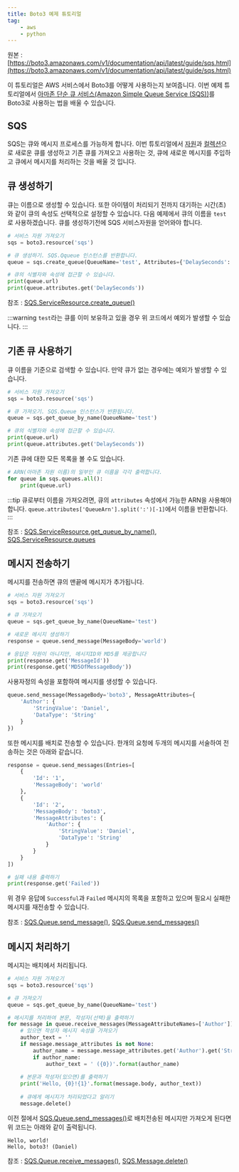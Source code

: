 ```yaml
---
title: Boto3 예제 튜토리얼
tag:
    - aws
    - python
---
```


원본 : [https://boto3.amazonaws.com/v1/documentation/api/latest/guide/sqs.html](https://boto3.amazonaws.com/v1/documentation/api/latest/guide/sqs.html)

이 튜토리얼은 AWS 서비스에서 Boto3를 어떻게 사용하는지 보여줍니다.
이번 예제 튜토리얼에서 [아마존 단순 큐 서비스(Amazon Simple Queue Service (SQS))](http://aws.amazon.com/documentation/sqs/)를 Boto3로 사용하는 법을 배울 수 있습니다.

## SQS

SQS는 큐와 메시지 프로세스를 가능하게 합니다.
이번 튜토리얼에서 [자원](https://boto3.amazonaws.com/v1/documentation/api/latest/guide/resources.html#guide-resources)과 [컬렉션](https://boto3.amazonaws.com/v1/documentation/api/latest/guide/collections.html#guide-collections)으로 새로운 큐를 생성하고 기존 큐를 가져오고 사용하는 것, 큐에 새로운 메시지를 주입하고 큐에서 메시지를 처리하는 것을 배울 것 입니다.

## 큐 생성하기

큐는 이름으로 생성할 수 있습니다.
또한 아이템이 처리되기 전까지 대기하는 시간(초)와 같이 큐의 속성도 선택적으로 설정할 수 있습니다.
다음 예제에서 큐의 이름을 `test`로 사용하겠습니다.
큐를 생성하기전에 SQS 서비스자원을 얻어와야 합니다.

```python
# 서비스 자원 가져오기
sqs = boto3.resource('sqs')

# 큐 생성하기. SQS.Qqueue 인스턴스를 반환합니다.
queue = sqs.create_queue(QueueName='test', Attributes={'DelaySeconds': '5'})

# 큐의 식별자와 속성에 접근할 수 있습니다.
print(queue.url)
print(queue.attributes.get('DelaySeconds'))
```

참조 : [SQS.ServiceResource.create_queue()](https://boto3.amazonaws.com/v1/documentation/api/latest/reference/services/sqs.html#SQS.ServiceResource.create_queue)

:::warning
```test```라는 큐를 이미 보유하고 있을 경우 위 코드에서 예외가 발생할 수 있습니다.
:::

## 기존 큐 사용하기

큐 이름을 기준으로 검색할 수 있습니다.
만약 큐가 없는 경우에는 예외가 발생할 수 있습니다.

```python
# 서비스 자원 가져오기
sqs = boto3.resource('sqs')

# 큐 가져오기. SQS.Queue 인스턴스가 반환됩니다.
queue = sqs.get_queue_by_name(QueueName='test')

# 큐의 식별자와 속성에 접근할 수 있습니다.
print(queue.url)
print(queue.attributes.get('DelaySeconds'))
```

기존 큐에 대한 모든 목록을 볼 수도 있습니다.

```python
# ARN(아마존 자원 이름)의 일부인 큐 이름을 각각 출력합니다.
for queue in sqs.queues.all():
    print(queue.url)
```

:::tip
큐로부터 이름을 가져오려면, 큐의 `attributes` 속성에서 가능한 ARN을 사용해야합니다.
`queue.attributes['QueueArn'].split(':')[-1]`에서 이름을 반환합니다.
:::

참조 : [SQS.ServiceResource.get_queue_by_name()](https://boto3.amazonaws.com/v1/documentation/api/latest/reference/services/sqs.html#SQS.ServiceResource.get_queue_by_name), [SQS.ServiceResource.queues](https://boto3.amazonaws.com/v1/documentation/api/latest/reference/services/sqs.html#SQS.ServiceResource.queues)

## 메시지 전송하기

메시지를 전송하면 큐의 맨끝에 메시지가 추가됩니다.

```python
# 서비스 자원 가져오기
sqs = boto3.resource('sqs')

# 큐 가져오기
queue = sqs.get_queue_by_name(QueueName='test')

# 새로운 메시지 생성하기
response = queue.send_message(MessageBody='world')

# 응답은 자원이 아니지만, 메시지ID와 MD5를 제공합니다
print(response.get('MessageId'))
print(response.get('MD5OfMessageBody'))
```

사용자정의 속성을 포함하여 메시지를 생성할 수 있습니다.

```python
queue.send_message(MessageBody='boto3', MessageAttributes={
    'Author': {
        'StringValue': 'Daniel',
        'DataType': 'String'
    }
})
```

또한 메시지를 배치로 전송할 수 있습니다.
한개의 요청에 두개의 메시지를 서술하여 전송하는 것은 아래와 같습니다.

```python
response = queue.send_messages(Entries=[
    {
        'Id': '1',
        'MessageBody': 'world'
    },
    {
        'Id': '2',
        'MessageBody': 'boto3',
        'MessageAttributes': {
            'Author': {
                'StringValue': 'Daniel',
                'DataType': 'String'
            }
        }
    }
])

# 실패 내용 출력하기
print(response.get('Failed'))
```

위 경우 응답에 `Successful`과 `Failed` 메시지의 목록을 포함하고 있으며 필요시 실패한 메시지를 재전송할 수 있습니다.

참조 : [SQS.Queue.send_message()](https://boto3.amazonaws.com/v1/documentation/api/latest/reference/services/sqs.html#SQS.Queue.send_message), [SQS.Queue.send_messages()](https://boto3.amazonaws.com/v1/documentation/api/latest/reference/services/sqs.html#SQS.Queue.send_messages)

## 메시지 처리하기

메시지는 배치에서 처리됩니다.

```python
# 서비스 자원 가져오기
sqs = boto3.resource('sqs')

# 큐 가져오기
queue = sqs.get_queue_by_name(QueueName='test')

# 메시지를 처리하여 본문, 작성자(선택)을 출력하기
for message in queue.receive_messages(MessageAttributeNames=['Author']):
    # 있으면 작성자 메시지 속성을 가져오기
    author_text = ''
    if message.message_attributes is not None:
        author_name = message.message_attributes.get('Author').get('StringValue')
        if author_name:
            author_text = ' ({0})'.format(author_name)
        
    # 본문과 작성자(있으면)를 출력하기
    print('Hello, {0}!{1}'.format(message.body, author_text))
    
    # 큐에게 메시지가 처리되었다고 알리기
    message.delete()
```

이전 절에서 [SQS.Queue.send_messages()](https://boto3.amazonaws.com/v1/documentation/api/latest/reference/services/sqs.html#SQS.Queue.send_messages)로 배치전송된 메시지만 가져오게 된다면 위 코드는 아래와 같이 출력됩니다.

```
Hello, world!
Hello, boto3! (Daniel)
```

참조 : [SQS.Queue.receive_messages()](https://boto3.amazonaws.com/v1/documentation/api/latest/reference/services/sqs.html#SQS.Queue.receive_messages), [SQS.Message.delete()](https://boto3.amazonaws.com/v1/documentation/api/latest/reference/services/sqs.html#SQS.Message.delete)

<AdsenseB />